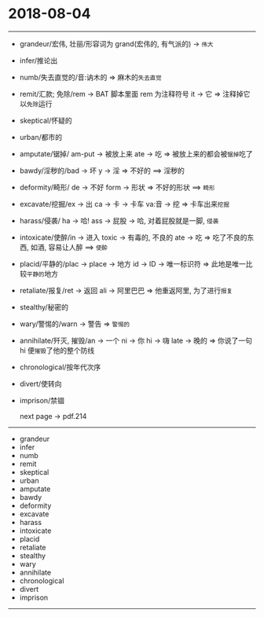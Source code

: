 # 2018-08-04

---

- grandeur/宏伟, 壮丽/形容词为 grand(宏伟的, 有气派的) -> `伟大`
- infer/推论出
- numb/失去直觉的/音:讷木的 => 麻木的`失去直觉`
- remit/汇款; 免除/rem -> BAT 脚本里面 rem 为注释符号 it -> 它 => 注释掉它以`免除`运行
- skeptical/怀疑的
- urban/都市的
- amputate/锯掉/ am-put -> 被放上来 ate -> 吃 => 被放上来的都会被`锯掉`吃了
- bawdy/淫秽的/bad -> 坏 y -> 淫  => 不好的 ==> 淫秽的
- deformity/畸形/ de -> 不好 form -> 形状 => 不好的形状 ==> `畸形`
- excavate/挖掘/ex -> 出 ca -> 卡 -> 卡车 va:音 -> 挖 => 卡车出来`挖掘`
- harass/侵袭/ ha -> 哈! ass -> 屁股 -> 哈, 对着屁股就是一脚, `侵袭`
- intoxicate/使醉/in -> 进入 toxic -> 有毒的, 不良的 ate -> 吃 => 吃了不良的东西, 如酒, 容易让人醉 ==> `使酔`
- placid/平静的/plac -> place -> 地方 id -> ID -> 唯一标识符 => 此地是唯一比较`平静的`地方
- retaliate/报复/ret -> 返回 ali -> 阿里巴巴 => 他重返阿里, 为了进行`报复`
- stealthy/秘密的
- wary/警惕的/warn -> 警告 => `警惕的`
- annihilate/歼灭, 摧毁/an -> 一个 ni -> 你 hi -> 嗨 late -> 晚的 => 你说了一句hi 便`摧毁`了他的整个防线
- chronological/按年代次序
- divert/使转向
- imprison/禁锢

    next page -> pdf.214

---                 

- grandeur
- infer
- numb
- remit
- skeptical
- urban
- amputate
- bawdy
- deformity
- excavate
- harass
- intoxicate
- placid
- retaliate
- stealthy
- wary
- annihilate
- chronological
- divert
- imprison

---
